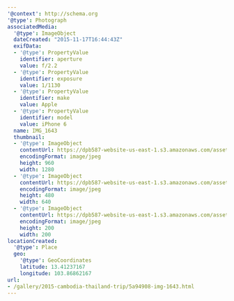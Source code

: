 ```yaml
---
'@context': http://schema.org
'@type': Photograph
associatedMedia:
  '@type': ImageObject
  dateCreated: "2015-11-17T16:44:43Z"
  exifData:
  - '@type': PropertyValue
    identifier: aperture
    value: f/2.2
  - '@type': PropertyValue
    identifier: exposure
    value: 1/1130
  - '@type': PropertyValue
    identifier: make
    value: Apple
  - '@type': PropertyValue
    identifier: model
    value: iPhone 6
  name: IMG_1643
  thumbnail:
  - '@type': ImageObject
    contentUrl: https://dpb587-website-us-east-1.s3.amazonaws.com/asset/gallery/2015-cambodia-thailand-trip/5a94908-img-1643~1280.jpg
    encodingFormat: image/jpeg
    height: 960
    width: 1280
  - '@type': ImageObject
    contentUrl: https://dpb587-website-us-east-1.s3.amazonaws.com/asset/gallery/2015-cambodia-thailand-trip/5a94908-img-1643~640w.jpg
    encodingFormat: image/jpeg
    height: 480
    width: 640
  - '@type': ImageObject
    contentUrl: https://dpb587-website-us-east-1.s3.amazonaws.com/asset/gallery/2015-cambodia-thailand-trip/5a94908-img-1643~200x200.jpg
    encodingFormat: image/jpeg
    height: 200
    width: 200
locationCreated:
  '@type': Place
  geo:
    '@type': GeoCoordinates
    latitude: 13.41237167
    longitude: 103.86862167
url:
- /gallery/2015-cambodia-thailand-trip/5a94908-img-1643.html
---
```

